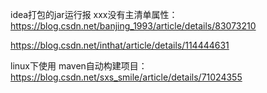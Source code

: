 idea打包的jar运行报 xxx没有主清单属性：https://blog.csdn.net/banjing_1993/article/details/83073210

https://blog.csdn.net/inthat/article/details/114444631

linux下使用 maven自动构建项目：https://blog.csdn.net/sxs_smile/article/details/71024355

